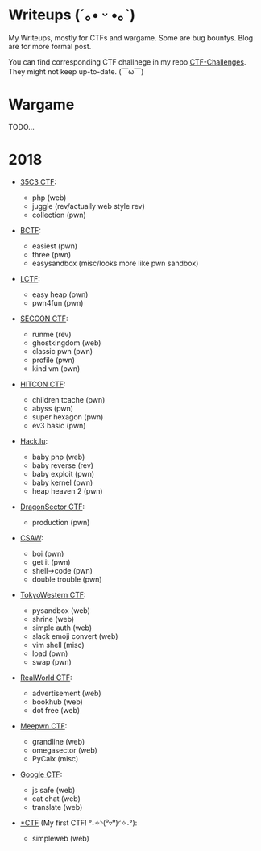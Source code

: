 # Writeups (´｡• ᵕ •｡`)

My Writeups, mostly for CTFs and wargame. Some are bug bountys. Blog are for more formal post. 

You can find corresponding CTF challnege in my repo [CTF-Challenges](https://github.com/Auxy233/CTF-Challenges). They might not keep up-to-date. (￣ω￣)

# Wargame

TODO...

# 2018

- [35C3 CTF](2018/2018-12-27-35C3-CTF.md):
  + php (web)
  + juggle (rev/actually web style rev)
  + collection (pwn)

- [BCTF](2018/2018-11-28-BCTF-2018.md):
  + easiest (pwn)
  + three (pwn)
  + easysandbox (misc/looks more like pwn sandbox)

- [LCTF](2018/2018-11-18-LCTF-2018.md):
  + easy heap (pwn)
  + pwn4fun (pwn)

- [SECCON CTF](2018/2018-10-28-SECCON-CTF-2018.md):
  + runme (rev)
  + ghostkingdom (web)
  + classic pwn (pwn)
  + profile (pwn)
  + kind vm (pwn)

- [HITCON CTF](2018/2018-10-22-HITCON-CTF-2018.md):
  + children tcache (pwn)
  + abyss (pwn)
  + super hexagon (pwn)
  + ev3 basic (pwn)

- [Hack.lu](2018/2018-10-18-hacklu-CTF-2018.md):
  + baby php (web)
  + baby reverse (rev)
  + baby exploit (pwn)
  + baby kernel (pwn)
  + heap heaven 2 (pwn)

- [DragonSector CTF](2018/2018-09-30-Dragonsector-CTF-2018.md):
  + production (pwn)

- [CSAW](2018/2018-09-17-CSAW-CTF-2018.md):
  + boi (pwn)
  + get it (pwn)
  + shell->code (pwn)
  + double trouble (pwn)

- [TokyoWestern CTF](2018/2018-09-04-TW-CTF-2018.md):
  + pysandbox (web)
  + shrine (web)
  + simple auth (web)
  + slack emoji convert (web)
  + vim shell (misc)
  + load (pwn)
  + swap (pwn)

- [RealWorld CTF](2018/2018-08-05-Realworld-CTF-2018.md):
  + advertisement (web)
  + bookhub (web)
  + dot free (web)

- [Meepwn CTF](2018/2018-07-17-Meepwn-CTF-2018.md):
  + grandline (web)
  + omegasector (web)
  + PyCalx (misc)

- [Google CTF](2018/2018-07-04-Google-CTF-2018.md):
  + js safe (web)
  + cat chat (web)
  + translate (web)

- [*CTF](2018/2018-05-05-StarCTF-2018.md) (My first CTF! °˖✧◝(⁰▿⁰)◜✧˖°):
  + simpleweb (web)
